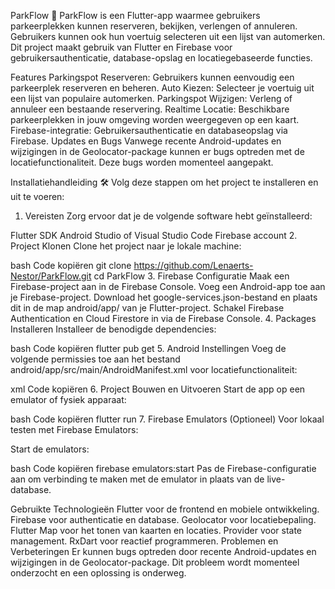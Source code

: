 ParkFlow 🚗
ParkFlow is een Flutter-app waarmee gebruikers parkeerplekken kunnen reserveren, bekijken, verlengen of annuleren. Gebruikers kunnen ook hun voertuig selecteren uit een lijst van automerken. Dit project maakt gebruik van Flutter en Firebase voor gebruikersauthenticatie, database-opslag en locatiegebaseerde functies.

Features
Parkingspot Reserveren: Gebruikers kunnen eenvoudig een parkeerplek reserveren en beheren.
Auto Kiezen: Selecteer je voertuig uit een lijst van populaire automerken.
Parkingspot Wijzigen: Verleng of annuleer een bestaande reservering.
Realtime Locatie: Beschikbare parkeerplekken in jouw omgeving worden weergegeven op een kaart.
Firebase-integratie: Gebruikersauthenticatie en databaseopslag via Firebase.
Updates en Bugs
Vanwege recente Android-updates en wijzigingen in de Geolocator-package kunnen er bugs optreden met de locatiefunctionaliteit. Deze bugs worden momenteel aangepakt.

Installatiehandleiding 🛠
Volg deze stappen om het project te installeren en uit te voeren:

1. Vereisten
Zorg ervoor dat je de volgende software hebt geïnstalleerd:

Flutter SDK
Android Studio of Visual Studio Code
Firebase account
2. Project Klonen
Clone het project naar je lokale machine:

bash
Code kopiëren
git clone https://github.com/Lenaerts-Nestor/ParkFlow.git
cd ParkFlow
3. Firebase Configuratie
Maak een Firebase-project aan in de Firebase Console.
Voeg een Android-app toe aan je Firebase-project.
Download het google-services.json-bestand en plaats dit in de map android/app/ van je Flutter-project.
Schakel Firebase Authentication en Cloud Firestore in via de Firebase Console.
4. Packages Installeren
Installeer de benodigde dependencies:

bash
Code kopiëren
flutter pub get
5. Android Instellingen
Voeg de volgende permissies toe aan het bestand android/app/src/main/AndroidManifest.xml voor locatiefunctionaliteit:

xml
Code kopiëren
<uses-permission android:name="android.permission.ACCESS_FINE_LOCATION" />
<uses-permission android:name="android.permission.ACCESS_COARSE_LOCATION" />
<uses-permission android:name="android.permission.INTERNET" />
6. Project Bouwen en Uitvoeren
Start de app op een emulator of fysiek apparaat:

bash
Code kopiëren
flutter run
7. Firebase Emulators (Optioneel)
Voor lokaal testen met Firebase Emulators:

Start de emulators:

bash
Code kopiëren
firebase emulators:start
Pas de Firebase-configuratie aan om verbinding te maken met de emulator in plaats van de live-database.

Gebruikte Technologieën
Flutter voor de frontend en mobiele ontwikkeling.
Firebase voor authenticatie en database.
Geolocator voor locatiebepaling.
Flutter Map voor het tonen van kaarten en locaties.
Provider voor state management.
RxDart voor reactief programmeren.
Problemen en Verbeteringen
Er kunnen bugs optreden door recente Android-updates en wijzigingen in de Geolocator-package. Dit probleem wordt momenteel onderzocht en een oplossing is onderweg.
